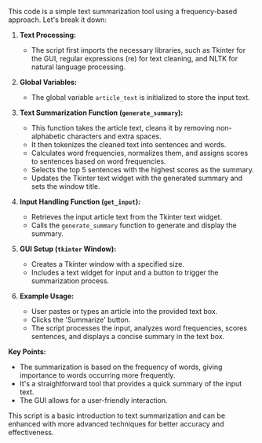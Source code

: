 This code is a simple text summarization tool using a frequency-based approach. Let's break it down:

1. **Text Processing:**
   - The script first imports the necessary libraries, such as Tkinter for the GUI, regular expressions (re) for text cleaning, and NLTK for natural language processing.

2. **Global Variables:**
   - The global variable `article_text` is initialized to store the input text.

3. **Text Summarization Function (`generate_summary`):**
   - This function takes the article text, cleans it by removing non-alphabetic characters and extra spaces.
   - It then tokenizes the cleaned text into sentences and words.
   - Calculates word frequencies, normalizes them, and assigns scores to sentences based on word frequencies.
   - Selects the top 5 sentences with the highest scores as the summary.
   - Updates the Tkinter text widget with the generated summary and sets the window title.

4. **Input Handling Function (`get_input`):**
   - Retrieves the input article text from the Tkinter text widget.
   - Calls the `generate_summary` function to generate and display the summary.

5. **GUI Setup (`tkinter` Window):**
   - Creates a Tkinter window with a specified size.
   - Includes a text widget for input and a button to trigger the summarization process.

6. **Example Usage:**
   - User pastes or types an article into the provided text box.
   - Clicks the 'Summarize' button.
   - The script processes the input, analyzes word frequencies, scores sentences, and displays a concise summary in the text box.

**Key Points:**
   - The summarization is based on the frequency of words, giving importance to words occurring more frequently.
   - It's a straightforward tool that provides a quick summary of the input text.
   - The GUI allows for a user-friendly interaction.

This script is a basic introduction to text summarization and can be enhanced with more advanced techniques for better accuracy and effectiveness.
